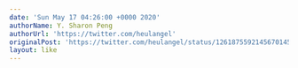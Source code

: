 ```yaml
---
date: 'Sun May 17 04:26:00 +0000 2020'
authorName: Y. Sharon Peng
authorUrl: 'https://twitter.com/heulangel'
originalPost: 'https://twitter.com/heulangel/status/1261875592145670145'
layout: like
---
```

